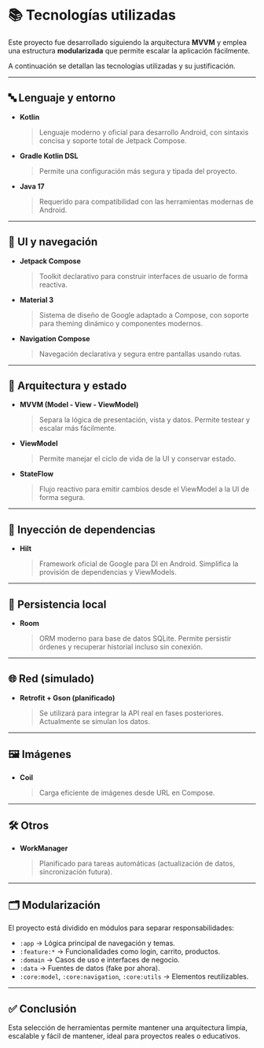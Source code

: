 # 📚 Tecnologías utilizadas

Este proyecto fue desarrollado siguiendo la arquitectura **MVVM** y emplea una estructura **modularizada** que permite escalar la aplicación fácilmente.

A continuación se detallan las tecnologías utilizadas y su justificación.

---

## 🔤 Lenguaje y entorno

- **Kotlin**  
  > Lenguaje moderno y oficial para desarrollo Android, con sintaxis concisa y soporte total de Jetpack Compose.

- **Gradle Kotlin DSL**  
  > Permite una configuración más segura y tipada del proyecto.

- **Java 17**  
  > Requerido para compatibilidad con las herramientas modernas de Android.

---

## 🎨 UI y navegación

- **Jetpack Compose**  
  > Toolkit declarativo para construir interfaces de usuario de forma reactiva.

- **Material 3**  
  > Sistema de diseño de Google adaptado a Compose, con soporte para theming dinámico y componentes modernos.

- **Navigation Compose**  
  > Navegación declarativa y segura entre pantallas usando rutas.

---

## 🧠 Arquitectura y estado

- **MVVM (Model - View - ViewModel)**  
  > Separa la lógica de presentación, vista y datos. Permite testear y escalar más fácilmente.

- **ViewModel**  
  > Permite manejar el ciclo de vida de la UI y conservar estado.

- **StateFlow**  
  > Flujo reactivo para emitir cambios desde el ViewModel a la UI de forma segura.

---

## 💉 Inyección de dependencias

- **Hilt**  
  > Framework oficial de Google para DI en Android. Simplifica la provisión de dependencias y ViewModels.

---

## 💾 Persistencia local

- **Room**  
  > ORM moderno para base de datos SQLite. Permite persistir órdenes y recuperar historial incluso sin conexión.

---

## 🌐 Red (simulado)

- **Retrofit + Gson (planificado)**  
  > Se utilizará para integrar la API real en fases posteriores. Actualmente se simulan los datos.

---

## 🖼️ Imágenes

- **Coil**  
  > Carga eficiente de imágenes desde URL en Compose.

---

## 🛠️ Otros

- **WorkManager**  
  > Planificado para tareas automáticas (actualización de datos, sincronización futura).

---

## 🗂️ Modularización

El proyecto está dividido en módulos para separar responsabilidades:

- `:app` → Lógica principal de navegación y temas.
- `:feature:*` → Funcionalidades como login, carrito, productos.
- `:domain` → Casos de uso e interfaces de negocio.
- `:data` → Fuentes de datos (fake por ahora).
- `:core:model`, `:core:navigation`, `:core:utils` → Elementos reutilizables.

---

## ✅ Conclusión

Esta selección de herramientas permite mantener una arquitectura limpia, escalable y fácil de mantener, ideal para proyectos reales o educativos.

